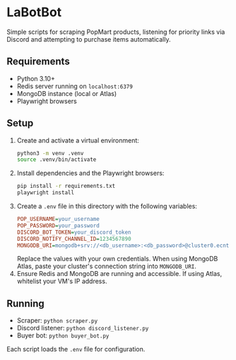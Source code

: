 # LaBotBot

Simple scripts for scraping PopMart products, listening for priority links via Discord and attempting to purchase items automatically.

## Requirements

- Python 3.10+
- Redis server running on `localhost:6379`
- MongoDB instance (local or Atlas)
- Playwright browsers

## Setup

1. Create and activate a virtual environment:
   ```bash
   python3 -m venv .venv
   source .venv/bin/activate
   ```
2. Install dependencies and the Playwright browsers:
   ```bash
   pip install -r requirements.txt
   playwright install
   ```
3. Create a `.env` file in this directory with the following variables:
   ```ini
   POP_USERNAME=your_username
   POP_PASSWORD=your_password
   DISCORD_BOT_TOKEN=your_discord_token
   DISCORD_NOTIFY_CHANNEL_ID=1234567890
   MONGODB_URI=mongodb+srv://<db_username>:<db_password>@cluster0.ecntfwt.mongodb.net/?retryWrites=true&w=majority&appName=Cluster0
   ```
   Replace the values with your own credentials. When using MongoDB Atlas, paste your cluster's connection string into `MONGODB_URI`.
4. Ensure Redis and MongoDB are running and accessible. If using Atlas, whitelist your VM's IP address.

## Running

- Scraper: `python scraper.py`
- Discord listener: `python discord_listener.py`
- Buyer bot: `python buyer_bot.py`

Each script loads the `.env` file for configuration.
